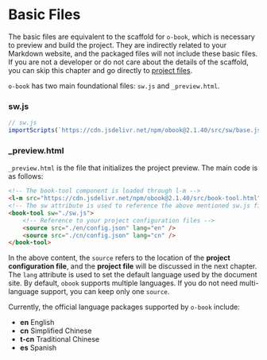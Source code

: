 # Basic Files

The basic files are equivalent to the scaffold for `o-book`, which is necessary to preview and build the project. They are indirectly related to your Markdown website, and the packaged files will not include these basic files. If you are not a developer or do not care about the details of the scaffold, you can skip this chapter and go directly to [project files](./project-docs.md).

`o-book` has two main foundational files: `sw.js` and `_preview.html`.

### sw.js



```javascript
// sw.js
importScripts(`https://cdn.jsdelivr.net/npm/obook@2.1.40/src/sw/base.js`);
```

### _preview.html

`_preview.html` is the file that initializes the project preview. The main code is as follows:

```html
<!-- The book-tool component is loaded through l-m -->
<l-m src="https://cdn.jsdelivr.net/npm/obook@2.1.40/src/book-tool.html"></l-m>
<!-- The sw attribute is used to reference the above mentioned sw.js file. If sw.js is renamed, it needs to be updated here as well -->
<book-tool sw="./sw.js">
    <!-- Reference to your project configuration files -->
    <source src="./en/config.json" lang="en" />
    <source src="./cn/config.json" lang="cn" />
</book-tool>
```

In the above content, the `source` refers to the location of the **project configuration file**, and the **project file** will be discussed in the next chapter. The `lang` attribute is used to set the default language used by the document site. By default, `obook` supports multiple languages. If you do not need multi-language support, you can keep only one `source`.

Currently, the official language packages supported by `o-book` include:
- **en** English
- **cn** Simplified Chinese
- **t-cn** Traditional Chinese
- **es** Spanish